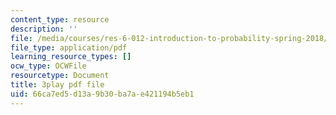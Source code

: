 ```yaml
---
content_type: resource
description: ''
file: /media/courses/res-6-012-introduction-to-probability-spring-2018/66ca7ed5d13a9b30ba7ae421194b5eb1_G11r4Srh4u8.pdf
file_type: application/pdf
learning_resource_types: []
ocw_type: OCWFile
resourcetype: Document
title: 3play pdf file
uid: 66ca7ed5-d13a-9b30-ba7a-e421194b5eb1
---
```

